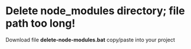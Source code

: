 Delete node_modules directory;  file path too long!
===================
Download file **delete-node-modules.bat** copy/paste into your project


